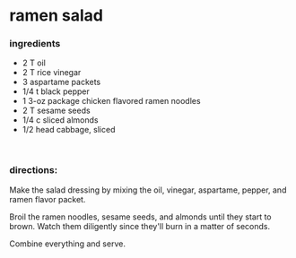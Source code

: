 # ramen salad

### ingredients
- 2 T oil
- 2 T rice vinegar
- 3 aspartame packets
- 1/4 t black pepper
- 1 3-oz package chicken flavored ramen noodles
- 2 T sesame seeds
- 1/4 c sliced almonds
- 1/2 head cabbage, sliced

<br>

### directions:

Make the salad dressing by mixing the oil, vinegar, aspartame, pepper, and ramen flavor packet.

Broil the ramen noodles, sesame seeds, and almonds until they start to brown. Watch them diligently since they'll burn in a matter of seconds.

Combine everything and serve.
